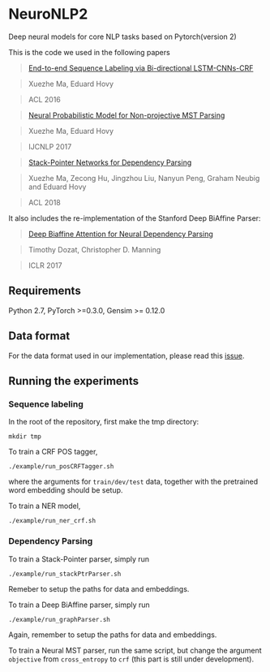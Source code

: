 # NeuroNLP2
Deep neural models for core NLP tasks based on Pytorch(version 2)

This is the code we used in the following papers
>[End-to-end Sequence Labeling via Bi-directional LSTM-CNNs-CRF](http://www.cs.cmu.edu/~xuezhem/publications/P16-1101.pdf)

>Xuezhe Ma, Eduard Hovy

>ACL 2016

>[Neural Probabilistic Model for Non-projective MST Parsing](http://www.cs.cmu.edu/~xuezhem/publications/IJCNLP2017.pdf)

>Xuezhe Ma, Eduard Hovy

>IJCNLP 2017

>[Stack-Pointer Networks for Dependency Parsing](https://arxiv.org/pdf/1805.01087.pdf)

>Xuezhe Ma, Zecong Hu, Jingzhou Liu, Nanyun Peng, Graham Neubig and Eduard Hovy

>ACL 2018

It also includes the re-implementation of the Stanford Deep BiAffine Parser:
>[Deep Biaffine Attention for Neural Dependency Parsing](https://arxiv.org/abs/1611.01734)

>Timothy Dozat, Christopher D. Manning

>ICLR 2017

## Requirements

Python 2.7, PyTorch >=0.3.0, Gensim >= 0.12.0

## Data format
For the data format used in our implementation, please read this [issue](https://github.com/XuezheMax/NeuroNLP2/issues/9).

## Running the experiments

### Sequence labeling
In the root of the repository, first make the tmp directory:

    mkdir tmp

To train a CRF POS tagger, 

    ./example/run_posCRFTagger.sh
where the arguments for ```train/dev/test``` data, together with the pretrained word embedding should be setup.

To train a NER model,

    ./example/run_ner_crf.sh

### Dependency Parsing
To train a Stack-Pointer parser, simply run

    ./example/run_stackPtrParser.sh
Remeber to setup the paths for data and embeddings.

To train a Deep BiAffine parser, simply run

    ./example/run_graphParser.sh
Again, remember to setup the paths for data and embeddings.

To train a Neural MST parser, run the same script, but change the argument ```objective``` from ```cross_entropy``` to ```crf``` (this part is still under development).
 